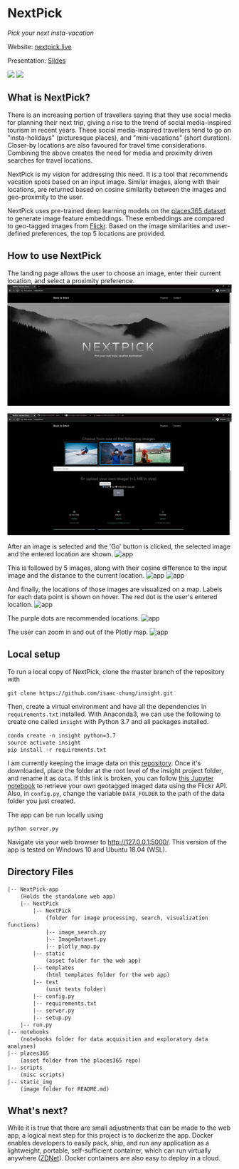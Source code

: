 # NextPick
*Pick your next insta-vacation*

Website: [nextpick.live](http://nextpick.live)

Presentation: [Slides](https://docs.google.com/presentation/d/1G4MmF90gWzwuEMo9kRUgsWgI_qHk0zCEtIVKdqpqpFc/edit?usp=sharing)

<p float="left">
    <img src="/static_img/49770197542.jpg" height="250"/>
    <img src="/static_img/49826303651.jpg" height="250"/>
</p>

## What is NextPick?
There is an increasing portion of travellers saying that they use social media for planning their next trip, giving
a rise to the trend of social media-inspired tourism in recent years. These social media-inspired travellers tend
to go on "insta-holidays" (picturesque places), and "mini-vacations" (short duration). Closer-by locations are also 
favoured for travel time considerations. Combining the above creates the need for media and proximity driven searches 
for travel locations.

NextPick is my vision for addressing this need. It is a tool that recommends vacation spots based on an input image.
Similar images, along with their locations, are returned based on cosine similarity between the images and geo-proximity
to the user.

     
NextPick uses pre-trained deep learning models on the [places365 dataset](https://github.com/CSAILVision/places365)
to generate image feature embeddings. These embeddings are compared to geo-tagged images from 
[Flickr](https://www.flickr.com/). Based on the image similarities and user-defined preferences, the top 5 locations 
are provided. 
 

## How to use NextPick
The landing page allows the user to choose an image, enter their current 
location, and select a proximity preference.
![app](/static_img/wk4/landingpage.png) 

![app](/static_img/wk4/near1.png)

After an image is selected and the 'Go' button is clicked, the selected image
and the entered location are shown.
![app](/static_img/wk3_screenshots/image1.jpg)

 This is followed by 5 images, along with 
their cosine difference to the input image and the distance to the current location.
![app](/static_img/wk3_screenshots/image2.jpg)
![app](/static_img/wk3_screenshots/image3.jpg)

And finally, the locations of those images are visualized on a map. Labels for each
data point is shown on hover. The red dot is the user's entered location. 
![app](/static_img/wk3_screenshots/map1.jpg)

The purple dots are recommended locations. 
![app](/static_img/wk3_screenshots/map3.jpg)

The user can zoom in and out of the Plotly map.
![app](/static_img/wk3_screenshots/map2.jpg)


## Local setup
To run a local copy of NextPick, clone the master branch of the repository with
```
git clone https://github.com/isaac-chung/insight.git
```
Then, create a virtual environment and have all the dependencies in `requirements.txt` installed. With Anaconda3,
we can use the following to create one called `insight` with Python 3.7 and all packages installed.
```
conda create -n insight python=3.7
source activate insight
pip install -r requirements.txt
```
I am currently keeping the image data on this [repository](https://github.com/isaac-chung/insight-image-data).
Once it's downloaded, place the folder at the root level of the insight project folder, and rename it as `data`.
If this link is broken, you can follow 
[this Jupyter notebook](https://github.com/isaac-chung/insight/blob/master/notebooks/1-flickr_api_images_geotag_download.ipynb) 
to retrieve your own geotagged imaged data using the Flickr API.
Also, in `config.py`, change the variable `DATA_FOLDER` to the path of the data folder you just created.

The app can be run locally using
```
python server.py
```
Navigate via your web browser to http://127.0.0.1:5000/. This version of the app is tested on Windows 10 and Ubuntu 
18.04 (WSL). 


## Directory Files
```
|-- NextPick-app
    (Holds the standalone web app)
    |-- NextPick
        |-- NextPick
            (folder for image processing, search, visualization functions)
            |-- image_search.py
            |-- ImageDataset.py
            |-- plotly_map.py
        |-- static
            (asset folder for the web app)
        |-- templates
            (html templates folder for the web app)
        |-- test
            (unit tests folder)
        |-- config.py
        |-- requirements.txt
        |-- server.py
        |-- setup.py
    |-- run.py
|-- notebooks
    (notebooks folder for data acquisition and exploratory data analyses)
|-- places365
    (asset folder from the places365 repo)
|-- scripts
    (misc scripts)
|-- static_img
    (image folder for README.md)
```

## What's next?
While it is true that there are small adjustments that can be made to the web app, a logical next step for this project is to dockerize the app. Docker enables developers to easily pack, ship, and run any application as a lightweight, portable, self-sufficient container, which can run virtually anywhere ([ZDNet](https://www.zdnet.com/article/what-is-docker-and-why-is-it-so-darn-popular/)). Docker containers are also easy to deploy in a cloud. 
